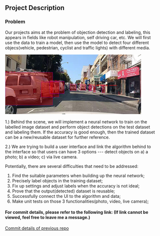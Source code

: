 ## Project Description

### Problem

Our projects aims at the problem of objection detection and labeling, this appears in fields like robot manipulation, self driving car, etc. We will first use the data to train a model, then use the model to detect four different objecs(vehicle, pedestrian, cyclist and traffic lights) with different media. 

![](/1.png)

1.) Behind the scene, we will implement a neural network to train on the labelled image dataset and perform object detections on the test dataset and labeling them. If the accuracy is good enough, then the trained dataset can be a new/reusable dataset for further reference.

2.) We are trying to build a user interface and link the algorithm behind to the interface so that users can have 3 options --- detect objects on a) a photo; b) a video; c) via live camera.

Potentially, there are several difficulties that need to be addressed:
1. Find the suitable parameters when building up the neural network;
2. Precisely label objects in the training dataset;
3. Fix up settings and adjust labels when the accuracy is not ideal;
4. Prove that the output(detected) dataset is reusable;
5. Successfully connect the UI to the algorithm and data;
6. Make unit tests on those 3 functionalities(photo, video, live camera);

#### For commit details, please refer to the following link: (If link cannot be viewed, feel free to leave me a message.)
[Commit details of previous repo](https://github.com/UWSEDS-aut17/uwseds-group-zero/commits/master)